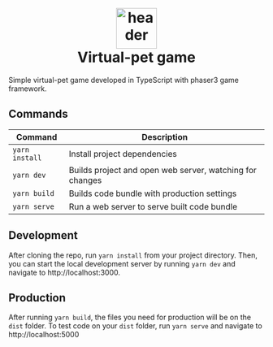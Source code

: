 <h1 align="center">
  <br>
    <a href="https://github.com/MathBatistela/lp-virtualpet"><img src="https://i.imgur.com/KdvA5sd.png" alt="header" width="80"/></a>
  <br>
  Virtual-pet game
  <br>
</h1>

Simple virtual-pet game developed in TypeScript with phaser3 game framework.


## Commands

| Command | Description |
|---------|-------------|
| `yarn install` | Install project dependencies |
| `yarn dev` | Builds project and open web server, watching for changes |
| `yarn build` | Builds code bundle with production settings  |
| `yarn serve` | Run a web server to serve built code bundle |

## Development

After cloning the repo, run `yarn install` from your project directory. Then, you can start the local development
server by running `yarn dev` and navigate to http://localhost:3000.

## Production

After running `yarn build`, the files you need for production will be on the `dist` folder. To test code on your `dist` folder, run `yarn serve` and navigate to http://localhost:5000
